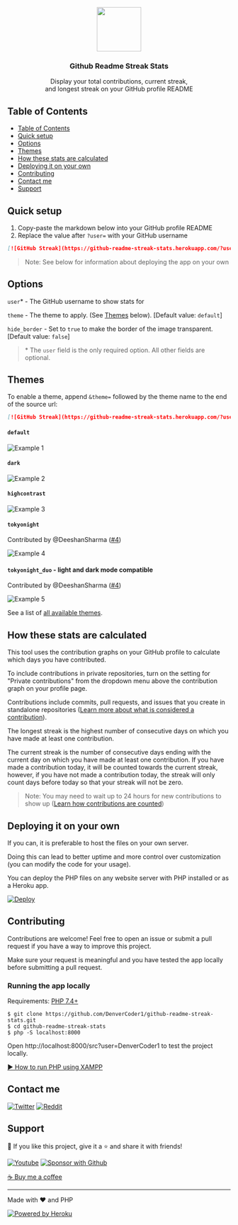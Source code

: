 <p align="center">
  <img src="https://i.imgur.com/GZHodUG.png" width="100px"/>
  <h3 align="center">Github Readme Streak Stats</h3>
</p>

<p align="center">
  Display your total contributions, current streak,
  <br/>
  and longest streak on your GitHub profile README
</p>

## Table of Contents

- [Table of Contents](#table-of-contents)
- [Quick setup](#quick-setup)
- [Options](#options)
- [Themes](#themes)
- [How these stats are calculated](#how-these-stats-are-calculated)
- [Deploying it on your own](#deploying-it-on-your-own)
- [Contributing](#contributing)
- [Contact me](#contact-me)
- [Support](#support)

## Quick setup

1. Copy-paste the markdown below into your GitHub profile README
2. Replace the value after `?user=` with your GitHub username

```md
[![GitHub Streak](https://github-readme-streak-stats.herokuapp.com/?user=DenverCoder1)](https://github.com/DenverCoder1/github-readme-streak-stats)
```

> Note: See below for information about deploying the app on your own

## Options

`user`\* - The GitHub username to show stats for

`theme` - The theme to apply. (See [Themes](#themes) below). [Default value: `default`]

`hide_border` - Set to `true` to make the border of the image transparent. [Default value: `false`]

> \* The `user` field is the only required option. All other fields are optional.


## Themes

To enable a theme, append `&theme=` followed by the theme name to the end of the source url:


```md
[![GitHub Streak](https://github-readme-streak-stats.herokuapp.com/?user=DenverCoder1&theme=dark)](https://github.com/DenverCoder1/github-readme-streak-stats)
```

#### `default`

<img alt="Example 1" src="https://i.imgur.com/IaTuYdS.png" />

#### `dark`

<img alt="Example 2" src="https://i.imgur.com/bUrsjlp.png" />

#### `highcontrast`

<img alt="Example 3" src="https://i.imgur.com/ovrVrTY.png" />

#### `tokyonight`

Contributed by @DeeshanSharma ([#4](https://github.com/DenverCoder1/github-readme-streak-stats/pull/4/))

<img alt="Example 4" src="https://i.imgur.com/sb51hnQ.png" />

#### `tokyonight_duo` - light and dark mode compatible

Contributed by @DeeshanSharma ([#4](https://github.com/DenverCoder1/github-readme-streak-stats/pull/4/))

<img alt="Example 5" src="https://i.imgur.com/lja8hgu.png" />

See a list of [all available themes](./docs/themes/README.md).

## How these stats are calculated

This tool uses the contribution graphs on your GitHub profile to calculate which days you have contributed.

To include contributions in private repositories, turn on the setting for "Private contributions" from the dropdown menu above the contribution graph on your profile page.

Contributions include commits, pull requests, and issues that you create in standalone repositories ([Learn more about what is considered a contribution](https://docs.github.com/articles/why-are-my-contributions-not-showing-up-on-my-profile)).

The longest streak is the highest number of consecutive days on which you have made at least one contribution.

The current streak is the number of consecutive days ending with the current day on which you have made at least one contribution. If you have made a contribution today, it will be counted towards the current streak, however, if you have not made a contribution today, the streak will only count days before today so that your streak will not be zero.

> Note: You may need to wait up to 24 hours for new contributions to show up ([Learn how contributions are counted](https://docs.github.com/articles/why-are-my-contributions-not-showing-up-on-my-profile))

## Deploying it on your own

If you can, it is preferable to host the files on your own server.

Doing this can lead to better uptime and more control over customization (you can modify the code for your usage).

You can deploy the PHP files on any website server with PHP installed or as a Heroku app.

[![Deploy](https://www.herokucdn.com/deploy/button.svg)](https://heroku.com/deploy?template=https://github.com/DenverCoder1/github-readme-streak-stats/tree/main)

## Contributing

Contributions are welcome! Feel free to open an issue or submit a pull request if you have a way to improve this project.

Make sure your request is meaningful and you have tested the app locally before submitting a pull request.

### Running the app locally

Requirements: [PHP 7.4+](https://www.youtube.com/watch?v=K-qXW9ymeYQ)

```
$ git clone https://github.com/DenverCoder1/github-readme-streak-stats.git
$ cd github-readme-streak-stats
$ php -S localhost:8000
```

Open http://localhost:8000/src?user=DenverCoder1 to test the project locally.

[▶ How to run PHP using XAMPP](https://www.youtube.com/watch?v=K-qXW9ymeYQ)

## Contact me

<p align="left">
  <a href="https://twitter.com/DenverCoder1"><img alt="Twitter" title="Twitter" src="https://img.shields.io/badge/-Twitter-1DA1F2?style=for-the-badge&logo=twitter&logoColor=white"/></a>
  <a href="https://www.reddit.com/user/denvercoder1/"><img alt="Reddit" title="Reddit" src="https://img.shields.io/badge/-Reddit-FF5700?style=for-the-badge&logo=reddit&logoColor=white"/></a>
</p>

## Support

💙 If you like this project, give it a ⭐ and share it with friends!

<p align="left">
  <a href="https://www.youtube.com/channel/UCipSxT7a3rn81vGLw9lqRkg?sub_confirmation=1"><img alt="Youtube" title="Youtube" src="https://img.shields.io/badge/-Subscribe-red?style=for-the-badge&logo=youtube&logoColor=white"/></a>
  <a href="https://github.com/sponsors/DenverCoder1"><img alt="Sponsor with Github" title="Sponsor with Github" src="https://img.shields.io/badge/-Sponsor-ea4aaa?style=for-the-badge&logo=github&logoColor=white"/></a>
</p>

[☕ Buy me a coffee](https://ko-fi.com/jlawrence)

---

Made with ❤️ and PHP

<a href="https://heroku.com/"><img alt="Powered by Heroku" title="Powered by Heroku" src="https://img.shields.io/badge/-Powered%20by%20Heroku-6567a5?style=for-the-badge&logo=heroku&logoColor=white"/></a>
